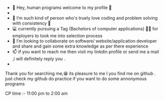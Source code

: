 - 👋 Hey, human programs  welcome to my profile 🤖
- 
- 🧠 I’m  such kind of person who's truely love coding  and problem solving    with consistency 🔁
- 💻 currently pursuing a Tag (Bachelors of computer applications) 🧑‍🎓 for employers to took me into selection process 
- 💞️ I’m looking to collaborate on software/ website/application developer and share and gain some  extra knowledge as per there experience 
- 📫 if  you want to reach me then  visit my linkdin profile or send me a  mail ,i will definitely reply you .
-  
Thank you for searching me,😁  its pleasure to me l you find me on github .  just check my github do practice if you want to do some annonymous programs

CP time :-  11:00 pm to 2:00 am 
<!---
aniket-oo4/aniket-oo4 is a ✨ special ✨ repository because its `README.md` (this file) appears on your GitHub profile.
You can click the Preview link to take a look at your changes.
--->
